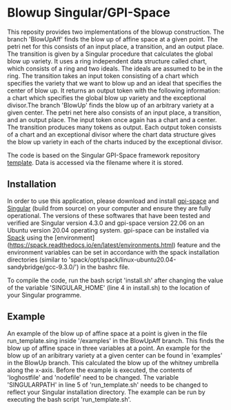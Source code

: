 # Blowup Singular/GPI-Space

This reposity provides two implementations of the blowup construction. The branch 'BlowUpAff' finds the blow up of affine space at a given point. The petri net for this consists of an input place, a transition, and an output place. The transition is given by a Singular procedure that calculates the global blow up variety. It uses a ring independent data structure called chart, which consists of a ring and two ideals. The ideals are assumed to be in the ring. The transition takes an input token consisting of a chart which specifies the variety that we want to blow up and an ideal that specifies the center of blow up. It returns an output token with the following information: a chart which specifies the global blow up variety and the exceptional divisor.The branch 'BlowUp' finds the blow up of an arbitrary variety at a given center. The petri net here also consists of an input place, a transition, and an output place. The input token once again has a chart and a center. The transition produces many tokens as output. Each output token consists of a chart and an exceptional divisor where the chart data structure gives the blow up variety in each of the charts induced by the exceptional divisor.


The code is based on the Singular GPI-Space framework repository [template](https://github.com/singular-gpispace/template). Data is accessed via the filename where it is stored.


## Installation

In order to use this application, please download and install [gpi-space](http://www.gpi-space.de/) and [Singular](https://github.com/Singular/Singular) (build from source) on your computer and ensure they are fully operational. The versions of these softwares that have been tested and verified are Singular version 4.3.0 and gpi-space version 22.06 on an Ubuntu version 20.04 operating system. gpi-space can be installed via [Spack](https://spack.io/) using the [environment] (https://spack.readthedocs.io/en/latest/environments.html) feature and the environment variables can be set in accordance with the spack installation directories (similar to 'spack/opt/spack/linux-ubuntu20.04-sandybridge/gcc-9.3.0/') in the bashrc file.

To compile the code, run the bash script 'install.sh' after changing the value of the variable 'SINGULAR_HOME' (line 4 in install.sh) to the location of your Singular programme.


## Example

 An example of the blow up of affine space at a point is given in the file run_template.sing inside '/examples' in the BlowUpAff branch. This finds the blow up of affine space in three variables at a point. An example for the blow up of an aribitrary variety at a given center can be found in 'examples' in the BlowUp branch. This calculated the blow up of the whitney umbrella along the x-axis. Before the example is executed, the contents of 'loghostfile' and 'nodefile' need to be changed. The variable 'SINGULARPATH' in line 5 of 'run_template.sh' needs to be changed to reflect your Singular installation directory. The example can be run by executing the bash script 'run_template.sh'.

